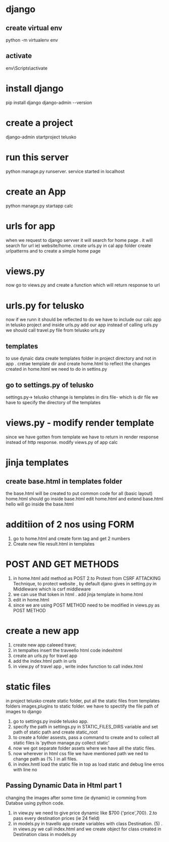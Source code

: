 # django 
## create virtual env
python -m virtualenv env
## activate
env\Scripts\activate
# install django
pip install django
django-admin --version
# create a project
django-admin startproject telusko
# run this server
python manage.py runserver.
service started in localhost
# create an App 
python manage.py startapp calc
# urls for app
when we request to django servver it will search for home page . it will search for url ie) website/home.
create urls.py in cal app folder
create urlpatterns and to create a simple home page
# views.py
now go to views.py and create a function which will return response to url
# urls.py for telusko
now if we runn it should be reflected to do we have to include our calc app in telusko project and inside urls.py add our app
instead of calling urls.py we should call travel.py file from telusko urls.py

## templates
to use dynaic data create templates folder in project directory and not in app . cretae template dir and create home.html
to reflect the changes created in home.html we need to  do in settins.py
## go to settings.py of telusko
settings.py-> telusko
chhange is templates in dirs file- which is dir file we have to specify the directory of the templates
# views.py - modify render template
since we have gotten from template we have to return in render response instead of http response. modify views.py of app calc

# jinja templates
## create base.html in templates folder
the base.html will be created to put common code for all (basic layout)
home.html should go inside base.html
edit home.html and extend base.html
hello will go inside the base.html

# additiion of 2 nos using FORM
1. go to home.html and create form tag and get 2 numbers
2. Create new file result.html in templates

# POST AND GET METHODS
1. in home.html add method as POST
2.to Protest from CSRF ATTACKING Technique, to protect website , by default djano gives in setting.py in Middleware which is csrf middleware
3. we can use that token in html . add jinja template in home.html
4. edit in home.html
5. since we are using POST METHOD need to be modified in views.py as POST METHOD

# create a new app
1. create new app caleeed trave;
2. in tempaltes insert the traveello html code indexhtml
3. create an urls.py for travel app
4. add the index.html path in urls
5. in view.py of travel app , write index function to call index.html

# static files 
in project telusko create static folder, put all the static files from templates folders images,plugins to static folder.
we have to spectify the file path of images to django
1. go to settings.py inside telusko app.
2. specify the path in settings.py in STATIC_FILES_DIRS variable and set path of static path and create static_root
3. to create a folder assests, pass a command to create  and to collect all static files is 'python manage.py collect static'
4. now we got separate folder assets where we have all the static files.
5. now wherever in html css file we have mentioned path we ned to change path as (% ) in all files.
6. in index.hmtl load the static file in top as load static and debug line erros with line no

## Passing Dynamic Data in Html part 1
changing the images after some time (ie dynamic) ie comming from Databse using python code.
1. in view.py we need to give price dynamic like $700 {'price',700}.
2.to pass every destination prices (ie 24 field)
3. in models.py in travello app create variables with class Destination. (5)
. in views.py we call index.html and we create object for class created in Destination class in models.py 
